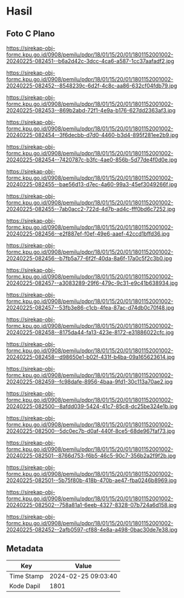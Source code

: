 # Hasil

## Foto C Plano

https://sirekap-obj-formc.kpu.go.id/0908/pemilu/pdpr/18/01/15/20/01/1801152001002-20240225-082451--b6a2d42c-3dcc-4ca6-a587-1cc37aafadf2.jpg

https://sirekap-obj-formc.kpu.go.id/0908/pemilu/pdpr/18/01/15/20/01/1801152001002-20240225-082452--8548239c-6d2f-4c8c-aa86-632cf04fdb79.jpg

https://sirekap-obj-formc.kpu.go.id/0908/pemilu/pdpr/18/01/15/20/01/1801152001002-20240225-082453--869b2abd-72f1-4e9a-b176-627dd2363af3.jpg

https://sirekap-obj-formc.kpu.go.id/0908/pemilu/pdpr/18/01/15/20/01/1801152001002-20240225-082454--3f6decbb-d7d0-4460-b3d4-895f281ee2b9.jpg

https://sirekap-obj-formc.kpu.go.id/0908/pemilu/pdpr/18/01/15/20/01/1801152001002-20240225-082454--7420787c-b3fc-4ae0-856b-5d77de4f0d0e.jpg

https://sirekap-obj-formc.kpu.go.id/0908/pemilu/pdpr/18/01/15/20/01/1801152001002-20240225-082455--bae56d13-d7ec-4a60-99a3-45ef3049266f.jpg

https://sirekap-obj-formc.kpu.go.id/0908/pemilu/pdpr/18/01/15/20/01/1801152001002-20240225-082455--7ab0acc2-722d-4d7b-ad4c-fff0bd6c7252.jpg

https://sirekap-obj-formc.kpu.go.id/0908/pemilu/pdpr/18/01/15/20/01/1801152001002-20240225-082456--e2f887ef-f0ef-49e6-aaef-42ccd1bffd36.jpg

https://sirekap-obj-formc.kpu.go.id/0908/pemilu/pdpr/18/01/15/20/01/1801152001002-20240225-082456--b7fb5a77-6f2f-40da-8a6f-17a0c5f2c3b0.jpg

https://sirekap-obj-formc.kpu.go.id/0908/pemilu/pdpr/18/01/15/20/01/1801152001002-20240225-082457--a3083289-29f6-479c-9c31-e9c41b638934.jpg

https://sirekap-obj-formc.kpu.go.id/0908/pemilu/pdpr/18/01/15/20/01/1801152001002-20240225-082457--53fb3e86-c1cb-4fea-87ac-d74db0c70f48.jpg

https://sirekap-obj-formc.kpu.go.id/0908/pemilu/pdpr/18/01/15/20/01/1801152001002-20240225-082458--8175da44-fa13-423e-8172-e31886022cfc.jpg

https://sirekap-obj-formc.kpu.go.id/0908/pemilu/pdpr/18/01/15/20/01/1801152001002-20240225-082458--d98650e1-b02f-431f-b4ba-09a165623614.jpg

https://sirekap-obj-formc.kpu.go.id/0908/pemilu/pdpr/18/01/15/20/01/1801152001002-20240225-082459--fc98dafe-8956-4baa-9fd1-30c113a70ae2.jpg

https://sirekap-obj-formc.kpu.go.id/0908/pemilu/pdpr/18/01/15/20/01/1801152001002-20240225-082500--8afdd039-5424-41c7-85c8-dc25be324e1b.jpg

https://sirekap-obj-formc.kpu.go.id/0908/pemilu/pdpr/18/01/15/20/01/1801152001002-20240225-082500--5dc0ec7b-d0af-440f-8ce5-68de967faf73.jpg

https://sirekap-obj-formc.kpu.go.id/0908/pemilu/pdpr/18/01/15/20/01/1801152001002-20240225-082501--8766d753-f6b5-46c5-90c7-356b2a2f9f2b.jpg

https://sirekap-obj-formc.kpu.go.id/0908/pemilu/pdpr/18/01/15/20/01/1801152001002-20240225-082501--5b75f80b-418b-470b-ae47-fba0246b8969.jpg

https://sirekap-obj-formc.kpu.go.id/0908/pemilu/pdpr/18/01/15/20/01/1801152001002-20240225-082502--758a81a1-6eeb-4327-8328-07b724a6d158.jpg

https://sirekap-obj-formc.kpu.go.id/0908/pemilu/pdpr/18/01/15/20/01/1801152001002-20240225-082452--2afb0597-cf88-4e8a-a498-0bac30de7e38.jpg


## Metadata

| Key        | Value               |
| ---------- | ------------------- |
| Time Stamp | 2024-02-25 09:03:40 |
| Kode Dapil | 1801                |



